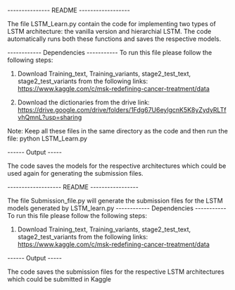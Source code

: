 --------------- README ------------------

The file LSTM_Learn.py contain the code for implementing
two types of LSTM architecture: the vanilla version and
hierarchial LSTM. The code automatically runs both these functions and 
saves the respective models.

------------ Dependencies -----------
To run this file please follow the following steps:
1. Download Training_text, Training_variants, stage2_test_text, stage2_test_variants
from the following links:
	https://www.kaggle.com/c/msk-redefining-cancer-treatment/data

2. Download the dictionaries from the drive link: 
	https://drive.google.com/drive/folders/1Fdg67U6eylgcnK5K8yZydyRLTfvhQmnL?usp=sharing

Note: Keep all these files in the same directory as the code and then run the file: python LSTM_Learn.py

------ Output -----

The code saves the models for the respective architectures which could be used again for generating the 
submission files.

------------------- README -----------------

The file Submission_file.py will generate the submission files for the LSTM models generated by 
LSTM_learn.py
------------ Dependencies -----------
To run this file please follow the following steps:
1. Download Training_text, Training_variants, stage2_test_text, stage2_test_variants
from the following links:
	https://www.kaggle.com/c/msk-redefining-cancer-treatment/data

------ Output -----

The code saves the submission files for the respective LSTM architectures which could be submitted in Kaggle